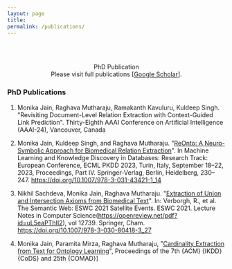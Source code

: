 ```yaml
---
layout: page
title: 
permalink: /publications/
---
```

<br />
<br />
<p align="center">
PhD Publication<br/>
Please visit full publications [<a href = "https://scholar.google.com/citations?user=lRf7z-oAAAAJ&hl=en">Google Scholar</a>].
</p>


### PhD Publications
1. Monika Jain, Raghava Mutharaju, Ramakanth Kavuluru, Kuldeep Singh. "Revisiting Document-Level Relation Extraction with Context-Guided Link Prediction". Thirty-Eighth AAAI Conference on Artificial Intelligence (AAAI-24), Vancouver, Canada
2. Monika Jain, Kuldeep Singh, and Raghava Mutharaju. "[ReOnto: A Neuro-Symbolic Approach for&nbsp;Biomedical Relation Extraction](https://dl.acm.org/doi/abs/10.1007/978-3-031-43421-1_14)". In Machine Learning and Knowledge Discovery in Databases: Research Track: European Conference, ECML PKDD 2023, Turin, Italy, September 18–22, 2023, Proceedings, Part IV. Springer-Verlag, Berlin, Heidelberg, 230–247. https://doi.org/10.1007/978-3-031-43421-1_14
   
3. Nikhil Sachdeva, Monika Jain, Raghava Mutharaju. "[Extraction of Union and Intersection Axioms from Biomedical Text]()". In: Verborgh, R., et al. The Semantic Web: ESWC 2021 Satellite Events. ESWC 2021. Lecture Notes in Computer Science(https://openreview.net/pdf?id=uL5eaPThII2), vol 12739. Springer, Cham. https://doi.org/10.1007/978-3-030-80418-3_27
5. Monika Jain, Paramita Mirza, Raghava Mutharaju, "[Cardinality Extraction from Text for Ontology Learning](https://doi.org/10.1145/3371158.3371223)", Proceedings of the 7th {ACM} {IKDD} {CoDS} and 25th {COMAD}]


